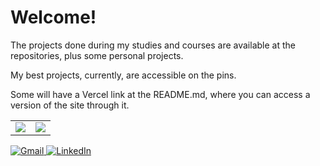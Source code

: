 <div> 
  <h1>Welcome!</h1>
  <p>The projects done during my studies and courses are available at the repositories, plus some personal projects.</p>
  <p>My best projects, currently, are accessible on the pins.</p>
  <p>Some will have a Vercel link at the README.md, where you can access a version of the site through it.</p>
</div>
<div>
  <table>
    <tr>
      <td>
        <a>
          <img src="https://github-readme-stats-pi-lyart-74.vercel.app/api?username=GHTassinari&theme=slateorange&show_icons=true&include_all_commits=false" />
        </a>
      </td>
      <td>
        <a>
          <img src="https://github-readme-stats-pi-lyart-74.vercel.app/api/top-langs/?username=GHTassinari&theme=slateorange&show_icons=true" />
        </a>
      </td>
    </tr>
  </table>
</div>

<div> 
  <a href="mailto:contato.guilhermetassinari@gmail.com">
    <img src="https://img.shields.io/badge/Gmail-D14836?style=for-the-badge&logo=gmail&logoColor=white" alt="Gmail"/>
  </a>
  <a href="https://www.linkedin.com/in/guilhermetassinari/" target="_blank">
    <img src="https://img.shields.io/badge/LinkedIn-0077B5?style=for-the-badge&logo=linkedin&logoColor=white" alt="LinkedIn"/>
  </a>  
</div>
